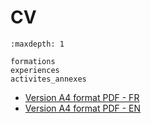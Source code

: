 # CV

```{toctree}
:maxdepth: 1

formations
experiences
activites_annexes
```

- <a href="/_static/CV-Clément-Dubos-2023.pdf" target="_blank">Version A4 format PDF - FR</a>
- <a href="/_static/CV-Clément-Dubos-english-2023.pdf" target="_blank">Version A4 format PDF - EN</a>
